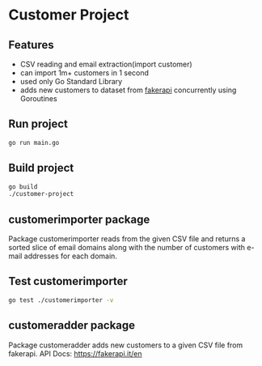 # Customer Project

## Features
- CSV reading and email extraction(import customer)
- can import 1m+ customers in 1 second
- used only Go Standard Library
- adds new customers to dataset from [fakerapi](https://fakerapi.it/en) concurrently using Goroutines

## Run project 
```bash
go run main.go
```

## Build project
```bash
go build
./customer-project
```

## customerimporter package
Package customerimporter reads from the given CSV file and returns a sorted slice of email domains along with the number of customers with e-mail addresses for each domain.

## Test customerimporter
```bash
go test ./customerimporter -v
```

## customeradder package
Package customeradder adds new customers to a given CSV file from fakerapi.
API Docs: https://fakerapi.it/en
